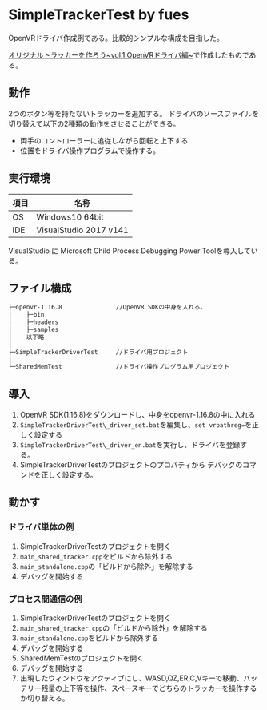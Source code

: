 # SimpleTrackerTest by fues

OpenVRドライバ作成例である。比較的シンプルな構成を目指した。

[オリジナルトラッカーを作ろう~vol.1 OpenVRドライバ編~](https://link)で作成したものである。

## 動作

2つのボタン等を持たないトラッカーを追加する。
ドライバのソースファイルを切り替えて以下の2種類の動作をさせることができる。

- 両手のコントローラーに追従しながら回転と上下する
- 位置をドライバ操作プログラムで操作する。

## 実行環境

|項目|名称|
|--|--|
|OS|Windows10 64bit|
|IDE|VisualStudio 2017 v141|

VisualStudio に Microsoft Child Process Debugging Power Toolを導入している。

## ファイル構成

```txt
├─openvr-1.16.8               //OpenVR SDKの中身を入れる。
│    ├─bin
│    ├─headers
│    ├─samples
│    以下略
│
├─SimpleTrackerDriverTest     //ドライバ用プロジェクト
│
└─SharedMemTest               //ドライバ操作プログラム用プロジェクト
```

## 導入

1. OpenVR SDK(1.16.8)をダウンロードし、中身をopenvr-1.16.8の中に入れる
1. `SimpleTrackerDriverTest\_driver_set.bat`を編集し、`set vrpathreg=`を正しく設定する
1. `SimpleTrackerDriverTest\_driver_en.bat`を実行し、ドライバを登録する。
1. SimpleTrackerDriverTestのプロジェクトのプロパティから デバッグのコマンドを正しく設定する。

## 動かす

### ドライバ単体の例

1. SimpleTrackerDriverTestのプロジェクトを開く
1. `main_shared_tracker.cpp`をビルドから除外する
1. `main_standalone.cpp`の「ビルドから除外」を解除する
1. デバッグを開始する

### プロセス間通信の例

1. SimpleTrackerDriverTestのプロジェクトを開く
1. `main_shared_tracker.cpp`の「ビルドから除外」を解除する
1. `main_standalone.cpp`をビルドから除外する
1. デバッグを開始する
1. SharedMemTestのプロジェクトを開く
1. デバッグを開始する
1. 出現したウィンドウをアクティブにし、WASD,QZ,ER,C,Vキーで移動、バッテリー残量の上下等を操作、スペースキーでどちらのトラッカーを操作するか切り替える。